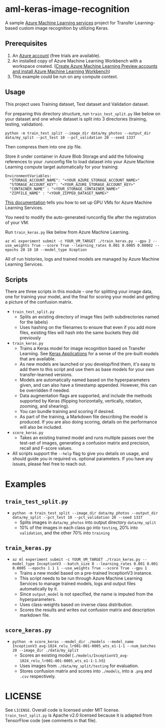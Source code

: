 # aml-keras-image-recognition

A sample [Azure Machine Learning services](https://azure.microsoft.com/en-us/services/machine-learning-services/) project for Transfer Learning-based custom image recognition by utilizing Keras.

## Prerequisites

1. An [Azure account](https://azure.microsoft.com/free/) (free trials are available).
2. An installed copy of Azure Machine Learning Workbench with a workspace created. ([Create Azure Machine Learning Preview accounts and install Azure Machine Learning Workbench](https://docs.microsoft.com/en-us/azure/machine-learning/preview/quickstart-installation))
3. This example could be run on any compute context.

## Usage

This project uses Training dataset, Test dataset and Validation dataset.

For preparing this directory structure,
run `train_test_split.py` like below on your dataset and one whole dataset is split into 3 directories (training, testing, validation).

`python -m train_test_split --image_dir data/my_photos --output_dir data/my_split --pct_test 10 --pct_validation 20 --seed 1337`

Then compress them into one zip file.

Store it under container in Azure Blob Storage and add the following references to your .runconfig file to load dataset into your Azure Machine Learning compute target automatically for your training:

```
EnvironmentVariables:
  "STORAGE_ACCOUNT_NAME": "<YOUR_AZURE_STORAGE_ACCOUNT_NAME>"
  "STORAGE_ACCOUNT_KEY": "<YOUR_AZURE_STORAGE_ACCOUNT_KEY>"
  "CONTAINER_NAME" : "<YOUR_STORAGE_CONTAINER_NAME>"
  "ZIPFILE_NAME" : "<YOUR_ZIPPED_DATASET_NAME>"
```

[This documentation](train_keras.py) tells you how to set up GPU VMs for Azure Machine Learning Services.

You need to modify the auto-generated runconfig file after the registration of your VM.

Run `train_keras.py` like below from Azure Machine Learning.

`az ml experiment submit -c YOUR_VM_TARGET ./train_keras.py --gpu 2 --use_weights True --score True --learning_rates 0.001 0.0005 0.00002 --epochs 20 10 10 --model_type Xception`

All of run histories, logs and trained models are managed by Azure Machine Learning Services.


## Scripts

There are three scripts in this module - one for splitting your image data, one for training your model, and the final for scoring your model and getting a picture of the confusion matrix.

- `train_test_split.py`
   - Splits an existing directory of image files (with subdirectories named for the labels)
   - Uses hashing on the filenames to ensure that even if you add more files, existing files will hash into the same buckets they did previously
- `train_keras.py`
   - Trains a Keras model for image recognition based on Transfer Learning. See [Keras Applications](https://keras.io/applications/) for a sense of the pre-built models that are available. 
   - As new models are launched or you develop/find them, it's easy to add them to this script and use them as base models for your own transfer-learned versions.
   - Models are automatically named based on the hyperparameters given, and can also have a timestamp appended. However, this can be overridden if needed.
   - Data augmentation flags are supported, and include the methods supported by Keras (flipping horizontally, vertically, rotation, zooming, and shearing).
   - You can bundle training and scoring if desired.
   - As part of the training, a Markdown file describing the model is produced. If you are also doing scoring, details on the performance will also be included.
- `score_keras.py`
   - Takes an existing trained model and runs multiple passes over the test-set of images, generating a confusion matrix and precision, recall and F-score values.
- All scripts support the `--help` flag to give you details on usage, and should guide you in required vs. optional parameters. If you have any issues, please feel free to reach out.

# Examples

## `train_test_split.py`

- `python -m train_test_split --image_dir data/my_photos --output_dir data/my_split --pct_test 10 --pct_validation 20 --seed 1337`
   - Splits images in `data/my_photos` into output directory `data/my_split`
   - 10% of the images in each class go into `testing`, 20% into `validation`, and the other 70% into `training`

## `train_keras.py`

- `az ml experiment submit -c YOUR_VM_TARGET ./train_keras.py --model_type InceptionV3 --batch_size 8 --learning_rates 0.001 0.001 0.0005 --epochs 1 1 1 --use_weights True --score True --gpu 1`
   - Trains a new model based on a pre-trained InceptionV3 instance.
   - This script needs to be run through Azure Machine Learning Services to manage trained models, logs and output files automatically by it.
   - Since `output_model` is not specified, the name is imputed from the hyperparameters.
   - Uses class-weights based on inverse class distribution.
   - Scores the results and writes out confusion matrix and description markdown file.

## `score_keras.py`

- `python -m score_keras --model_dir ./models --model_name InceptionV3_avg-1024_relu_lr001-001-0005_wts_e1-1-1 --num_batches 20 --image_dir ./data/my_split`
   - Scores an existing model (`./models/InceptionV3_avg-1024_relu_lr001-001-0005_wts_e1-1-1.h5`)
   - Uses images from `./data/my_split/testing` for evaluation.
   - Stores confusion matrix and scores into `./models`, into a `.png` and `.csv` respectively.

# LICENSE

See `LICENSE`. Overall code is licensed under MIT license. `train_test_split.py` is Apache v2.0 licensed because it is adapted from TensorFlow code (see comments in that file).
